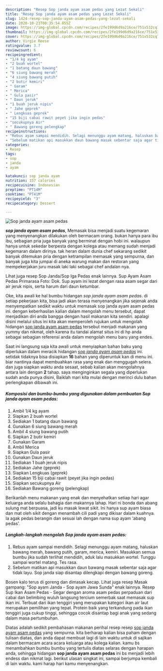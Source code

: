 ```yaml
---
description: "Resep Sop janda ayam asam pedas yang Lezat Sekali"
title: "Resep Sop janda ayam asam pedas yang Lezat Sekali"
slug: 1424-resep-sop-janda-ayam-asam-pedas-yang-lezat-sekali
date: 2020-10-21T00:35:54.855Z
image: https://img-global.cpcdn.com/recipes/2fe199d6d9a216ce/751x532cq70/sop-janda-ayam-asam-pedas-foto-resep-utama.jpg
thumbnail: https://img-global.cpcdn.com/recipes/2fe199d6d9a216ce/751x532cq70/sop-janda-ayam-asam-pedas-foto-resep-utama.jpg
cover: https://img-global.cpcdn.com/recipes/2fe199d6d9a216ce/751x532cq70/sop-janda-ayam-asam-pedas-foto-resep-utama.jpg
author: Virgie Reese
ratingvalue: 3.7
reviewcount: 6
recipeingredient:
- "1/4 kg ayam"
- "2 buah wortel"
- "1 batang daun bawang"
- "6 siung bawang merah"
- "4 siung bawang putih"
- "2 butir kemiri"
- " Garam"
- " Merica"
- " Gula pasir"
- " Daun jeruk"
- "1 buah jeruk nipis"
- " Jahe geprek"
- " Lengkuas geprek"
- "15 biji cabai rawit peyet jika ingin pedas"
- "secukupnya Air"
- " Bawang goreng pelengkap"
recipeinstructions:
- "Rebus ayam sampai mendidih. Selagi menunggu ayam matang, haluskan bawang merah, bawang putih, garam, merica, kemiri. Masukkan semua bumbu jika sudah terlihat mendidih, aduk lalu masukkan wortel. Tunggu sampai wortel matang. Tes rasa."
- "Sebelum matikan api masukkan daun bawang masak sebentar saja agar tidak layu. Sop janda siap disantap dilengkapi dengan bawang goreng."
categories:
- Resep
tags:
- sop
- janda
- ayam

katakunci: sop janda ayam 
nutrition: 157 calories
recipecuisine: Indonesian
preptime: "PT14M"
cooktime: "PT41M"
recipeyield: "3"
recipecategory: Dessert

---
```



![Sop janda ayam asam pedas](https://img-global.cpcdn.com/recipes/2fe199d6d9a216ce/751x532cq70/sop-janda-ayam-asam-pedas-foto-resep-utama.jpg)

<b><i>sop janda ayam asam pedas</i></b>, Memasak bisa menjadi suatu kegemaran yang menyenangkan dilakukan oleh bermacam orang. bukan hanya para ibu ibu, sebagian pria juga banyak yang berminat dengan hobi ini. walaupun hanya untuk sekedar berpesta dengan kolega atau memang sudah menjadi kegemaran dalam dirinya. tak heran dalam dunia chef sekarang sedikit banyak ditemukan pria dengan ketrampilan memasak yang sempurna, dan banyak juga kita jumpai di aneka warung makan dan restoran yang mempekerjakan juru masak laki laki sebagai chef andalan nya.

Lihat juga resep Sop Janda/Sop Iga Pedas enak lainnya. Sup Ayam Asam Pedas Primarasa Foto: Dok. Sup ayam ini lezat dengan rasa asam segar dari air jeruk nipis, serta harum dari daun ketumbar.

Oke, kita awali ke hal bumbu hidangan <i>sop janda ayam asam pedas</i>. di setiap pekerjaan kita, bisa jadi akan terasa menyenangkan jika sejenak anda menyempatkan sedikit waktu untuk memasak sop janda ayam asam pedas ini. dengan keberhasilan kalian dalam mengolah menu tersebut, dapat menjadikan diri anda bangga dengan hasil makanan kita sendiri. apalagi disini melalui situs ini kita akan memperoleh rujukan untuk mengolah hidangan <u>sop janda ayam asam pedas</u> tersebut menjadi makanan yang yummy dan nikmat, oleh karena itu tandai alamat situs ini di hp anda sebagai sebagian referensi anda dalam mengolah menu baru yang endes.


Saat ini langsung saja kita awali untuk menyiapkan bahan baku yang diperlukan dalam meracik hidangan <u><i>sop janda ayam asam pedas</i></u> ini. setidak tidaknya bisa disiapkan <b>16</b> bahan yang diperuntuk kan di menu ini. biar nantinya dapat membuahkan rasa yang enak dan menggugah selera. dan juga siapkan waktu anda sesaat, sebab kalian akan mengolahnya antara lain dengan <b>2</b> tahap. saya menginginkan segala yang diperlukan sudah anda punya disini, Baiklah mari kita mulai dengan merinci dulu bahan perlengkapan dibawah ini.

<!--inarticleads1-->

##### Komposisi dan bumbu-bumbu yang digunakan dalam pembuatan Sop janda ayam asam pedas:

1. Ambil 1/4 kg ayam
1. Siapkan 2 buah wortel
1. Sediakan 1 batang daun bawang
1. Gunakan 6 siung bawang merah
1. Ambil 4 siung bawang putih
1. Siapkan 2 butir kemiri
1. Gunakan  Garam
1. Ambil  Merica
1. Siapkan  Gula pasir
1. Gunakan  Daun jeruk
1. Sediakan 1 buah jeruk nipis
1. Sediakan  Jahe (geprek)
1. Siapkan  Lengkuas (geprek)
1. Sediakan 15 biji cabai rawit (peyet jika ingin pedas)
1. Siapkan secukupnya Air
1. Sediakan  Bawang goreng (pelengkap)


Berikanlah menu makanan yang enak dan menyehatkan setiap hari agar keluarga anda selalu bahagia dan makannya lahap. Hari ni bonda dan abang sulung mat berpuasa, jadi ku masak lewat sikit. Ini hanya sup ayam biasa dan mat oleh sikit dengan menambah cili padi yang dikisar dalam kuahnya. Ia agak pedas berangin dan sesuai lah dengan nama sup ayam &#39;abang pedas&#39;. 

<!--inarticleads2-->

##### Langkah-langkah mengolah Sop janda ayam asam pedas:

1. Rebus ayam sampai mendidih. Selagi menunggu ayam matang, haluskan bawang merah, bawang putih, garam, merica, kemiri. Masukkan semua bumbu jika sudah terlihat mendidih, aduk lalu masukkan wortel. Tunggu sampai wortel matang. Tes rasa.
1. Sebelum matikan api masukkan daun bawang masak sebentar saja agar tidak layu. Sop janda siap disantap dilengkapi dengan bawang goreng.


Bosen kalo terus di goreng dan dimasak kecap. Lihat juga resep Masak gampang: &#34;Sop ayam Janda - Sop ayam Jawa Sunda&#34; enak lainnya. Resep Sup Ikan Asam Pedas - Segar dengan aroma asam pedas perpaduan dari cabai dan belimbing wuluh langsung tercium semerbak saat memasak sup ikan ini. Terbuat dari ikan tenggiri yang merupakan kategori ikan air laut merupakan pemilihan yang tepat. Protein baik yang terkandung pada ikan tenggiri juga cukup tinggi, sehingga cocok disantap bagi anak yang sedang dalam masa pertumbuhan. 

Diatas adalah sedikit pembahasan makanan perihal resep resep <u>sop janda ayam asam pedas</u> yang sempurna. kita berharap kalian bisa paham dengan tulisan diatas, dan anda dapat membuat lagi di lain waktu untuk di sajikan dalam bermacam acara acara keluarga atau kolega kalian. kamu bs menambahkan bumbu bumbu yang tertulis diatas selaras dengan harapan anda, sehingga hidangan <b>sop janda ayam asam pedas</b> ini bs menjadi lebih endess dan nikmat lagi. berikut ulasan singkat ini, sampai berjumpa kembali di lain waktu. kami harap hari kamu menyenangkan.
